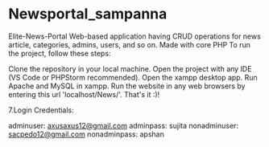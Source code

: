 # Newsportal_sampanna
Elite-News-Portal
Web-based application having CRUD operations for news article, categories, admins, users, and so on.
Made with core PHP
To run the project, follow these steps:

Clone the repository in your local machine.
Open the project with any IDE (VS Code or PHPStorm recommended).
Open the xampp desktop app.
Run Apache and MySQL in xampp.
Run the website in any web browsers by entering this url 'localhost/News/'.
That's it :)!

7.Login Credentials:

adminuser: axusaxus12@gmail.com
adminpass: sujita
nonadminuser: sacpedo12@gmail.com
nonadminpass: apshan
